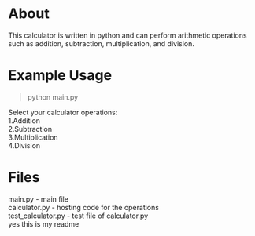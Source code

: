 
# About
This calculator is written in python and can perform arithmetic operations such as addition, subtraction, multiplication, and division.

# Example Usage

> python main.py

Select your calculator operations:                       
1.Addition                      
2.Subtraction                      
3.Multiplication                      
4.Division



# Files
main.py - main file <br>
calculator.py - hosting code for the operations<br>
test_calculator.py - test file of calculator.py<br>
yes this is my readme
